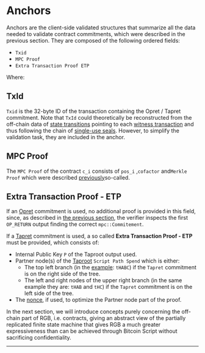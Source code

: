 # Anchors

Anchors are the client-side validated structures that summarize all the data needed to validate contract commitments, which were described in the previous section. They are composed of the following ordered fields:

* `Txid`
* `MPC Proof`
* `Extra Transaction Proof ETP`

Where:

## TxId

`Txid` is the 32-byte ID of the transaction containing the Opret / Tapret commitment. Note that `TxId` could theoretically be reconstructed from the off-chain data of [state transitions](../annexes/glossary.md#state-transition) pointing to each [witness transaction](../annexes/glossary.md#witness-transaction) and thus following the chain of [single-use seals](../annexes/glossary.md#single-use-seal). However, to simplify the validation task, they are included in the anchor.

## MPC Proof

The `MPC Proof` of the contract `c_i` consists of `pos_i` ,`cofactor` and`Merkle Proof` which were described [previously](multi-protocol-commitments-mpc.md#mpc-tree-construction)so-called.

## Extra Transaction Proof - ETP

If an [Opret](deterministic-bitcoin-commitments-dbc/opret.md) commitment is used, no additional proof is provided in this field, since, as described in [the previous section](deterministic-bitcoin-commitments-dbc/opret.md), the verifier inspects the first `OP_RETURN` output finding the correct `mpc::Commitement`.

If a [Tapret](deterministic-bitcoin-commitments-dbc/tapret.md) commitment is used, a so called **Extra Transaction Proof - ETP** must be provided, which consists of:

* Internal Public Key `P` of the Taproot output used.
* Partner node(s) of the [Taproot](../annexes/glossary.md#taproot) `Script Path Spend` which is either:
  * The top left branch (in the [example](deterministic-bitcoin-commitments-dbc/tapret.md#tapret-incorporation-in-pre-existing-script-path-spend): `tHABC`) if the `Tapret` commitment is on the right side of the tree.
  * The left and right nodes of the upper right branch (in the same example they are: `tHAB` and `tHC`) if the `Tapret` commitment is on the left side of the tree.
* The [nonce](deterministic-bitcoin-commitments-dbc/tapret.md#nonce-optimization), if used, to optimize the Partner node part of the proof.

In the next section, we will introduce concepts purely concerning the off-chain part of RGB, i.e. contracts, giving an abstract view of the partially replicated finite state machine that gives RGB a much greater expressiveness than can be achieved through Bitcoin Script without sacrificing confidentiality.

***
